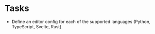 # Tasks

- Define an editor config for each of the supported languages (Python, TypeScript, Svelte, Rust).
